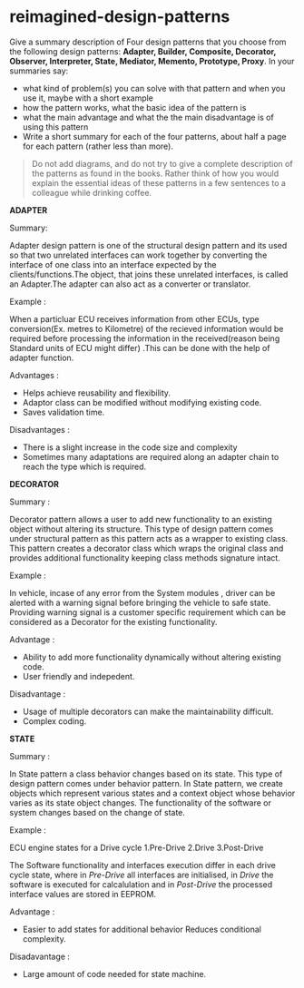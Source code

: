 # reimagined-design-patterns

Give a summary description of Four design patterns that you choose from the following design patterns: **Adapter,  Builder, Composite, Decorator, Observer, Interpreter, State, Mediator, Memento, Prototype, Proxy**. In your summaries say:

- what kind of problem(s) you can solve with that pattern and when you use it, maybe with a short example
- how the pattern works, what the basic idea of the pattern is
- what the main advantage and what the the main disadvantage is of using this pattern
- Write a short summary for each of the four patterns, about half a page for each pattern (rather less than more). 

> Do not add diagrams, and do not try to give a complete description of the patterns as found in the books. Rather think of how you would explain the essential ideas of these patterns in a few sentences to a colleague while drinking coffee.

**ADAPTER** 

Summary:

Adapter design pattern is one of the structural design pattern and its used so that two unrelated interfaces can work together by converting the interface of one class into an interface expected by the clients/functions.The object, that joins these unrelated interfaces, is called an Adapter.The adapter can also act as a converter or translator. 

Example :

When a particluar ECU receives information from other ECUs, type conversion(Ex. metres to Kilometre) of the recieved information would be required before processing the information in the received(reason being Standard units of ECU might differ) .This can be done with the help of adapter function.

Advantages :

- Helps achieve reusability and flexibility.
- Adaptor class can be modified without modifying existing code.
- Saves validation time.

Disadvantages :

- There is a slight increase in the code size and complexity
- Sometimes many adaptations are required along an adapter chain to reach the type which is required.


**DECORATOR**

Summary :

Decorator pattern allows a user to add new functionality to an existing object without altering its structure. This type of design pattern comes under structural pattern as this pattern acts as a wrapper to existing class.
This pattern creates a decorator class which wraps the original class and provides additional functionality keeping class methods signature intact.

Example :

In vehicle, incase of any error from the System modules , driver can be alerted with a warning signal before bringing the vehicle to safe state. Providing warning signal is a customer specific requirement which can be considered as a Decorator for the existing functionality.

Advantage :

- Ability to add more functionality dynamically without altering existing code.
- User friendly and indepedent.

Disadvantage :

- Usage of multiple decorators can make the maintainability difficult.
- Complex coding.

**STATE**

Summary :

In State pattern a class behavior changes based on its state. This type of design pattern comes under behavior pattern.
In State pattern, we create objects which represent various states and a context object whose behavior varies as its state object changes.
The functionality of the software or system changes based on the change of state.

Example :

ECU engine states for a Drive cycle
1.Pre-Drive
2.Drive
3.Post-Drive

The Software functionality and interfaces execution differ in each drive cycle state, where in _Pre-Drive_ all interfaces are initialised, in _Drive_ the software is executed for calcalulation and in _Post-Drive_ the processed interface values are stored in EEPROM.

Advantage :

-  Easier to add states for additional behavior Reduces conditional complexity.

Disadavantage :

- Large amount of code needed for state machine.


